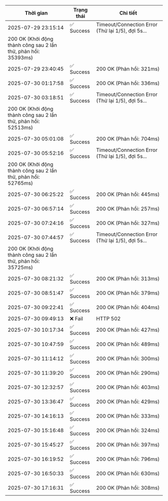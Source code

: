 | Thời gian | Trạng thái | Chi tiết |
|---|---|---|
| 2025-07-29 23:15:14 | ✅ Success | Timeout/Connection Error (Thử lại 1/5), đợi 5s...
200 OK (Khởi động thành công sau 2 lần thử, phản hồi: 35393ms) |
| 2025-07-29 23:40:45 | ✅ Success | 200 OK (Phản hồi: 321ms) |
| 2025-07-30 01:17:58 | ✅ Success | 200 OK (Phản hồi: 336ms) |
| 2025-07-30 03:18:51 | ✅ Success | Timeout/Connection Error (Thử lại 1/5), đợi 5s...
200 OK (Khởi động thành công sau 2 lần thử, phản hồi: 52513ms) |
| 2025-07-30 05:01:08 | ✅ Success | 200 OK (Phản hồi: 704ms) |
| 2025-07-30 05:52:16 | ✅ Success | Timeout/Connection Error (Thử lại 1/5), đợi 5s...
200 OK (Khởi động thành công sau 2 lần thử, phản hồi: 52765ms) |
| 2025-07-30 06:25:22 | ✅ Success | 200 OK (Phản hồi: 445ms) |
| 2025-07-30 06:57:14 | ✅ Success | 200 OK (Phản hồi: 257ms) |
| 2025-07-30 07:24:16 | ✅ Success | 200 OK (Phản hồi: 327ms) |
| 2025-07-30 07:44:57 | ✅ Success | Timeout/Connection Error (Thử lại 1/5), đợi 5s...
200 OK (Khởi động thành công sau 2 lần thử, phản hồi: 35725ms) |
| 2025-07-30 08:21:32 | ✅ Success | 200 OK (Phản hồi: 313ms) |
| 2025-07-30 08:51:47 | ✅ Success | 200 OK (Phản hồi: 379ms) |
| 2025-07-30 09:22:41 | ✅ Success | 200 OK (Phản hồi: 404ms) |
| 2025-07-30 09:49:13 | ❌ Fail | HTTP 502 |
| 2025-07-30 10:17:34 | ✅ Success | 200 OK (Phản hồi: 427ms) |
| 2025-07-30 10:47:59 | ✅ Success | 200 OK (Phản hồi: 489ms) |
| 2025-07-30 11:14:12 | ✅ Success | 200 OK (Phản hồi: 300ms) |
| 2025-07-30 11:39:20 | ✅ Success | 200 OK (Phản hồi: 290ms) |
| 2025-07-30 12:32:57 | ✅ Success | 200 OK (Phản hồi: 403ms) |
| 2025-07-30 13:36:47 | ✅ Success | 200 OK (Phản hồi: 429ms) |
| 2025-07-30 14:16:13 | ✅ Success | 200 OK (Phản hồi: 333ms) |
| 2025-07-30 15:16:48 | ✅ Success | 200 OK (Phản hồi: 324ms) |
| 2025-07-30 15:45:27 | ✅ Success | 200 OK (Phản hồi: 397ms) |
| 2025-07-30 16:19:52 | ✅ Success | 200 OK (Phản hồi: 796ms) |
| 2025-07-30 16:50:33 | ✅ Success | 200 OK (Phản hồi: 630ms) |
| 2025-07-30 17:16:31 | ✅ Success | 200 OK (Phản hồi: 308ms) |
